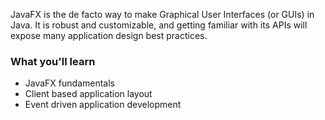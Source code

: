 JavaFX is the de facto way to make Graphical User Interfaces (or GUIs) in Java. It is robust and 
customizable, and getting familiar with its APIs will expose many application design best practices.

### What you'll learn

- JavaFX fundamentals
- Client based application layout
- Event driven application development